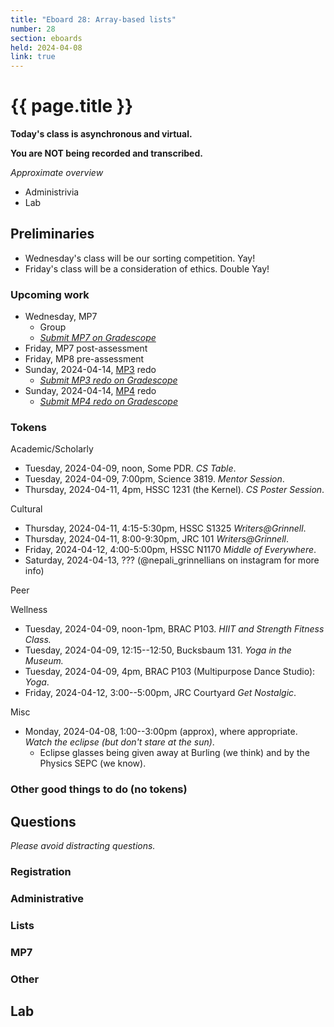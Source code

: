 ```yaml
---
title: "Eboard 28: Array-based lists"
number: 28
section: eboards
held: 2024-04-08
link: true
---
```

# {{ page.title }}

**Today's class is asynchronous and virtual.**

**You are NOT being recorded and transcribed.**

_Approximate overview_

* Administrivia 
* Lab

Preliminaries
-------------

* Wednesday's class will be our sorting competition. Yay!
* Friday's class will be a consideration of ethics. Double Yay!

### Upcoming work

* Wednesday, MP7
    * Group
    * [_Submit MP7 on Gradescope_](https://www.gradescope.com/courses/690101/assignments/4324621)
* Friday, MP7 post-assessment
* Friday, MP8 pre-assessment
* Sunday, 2024-04-14, [MP3](../mps/mp03) redo
    * [_Submit MP3 redo on Gradescope_](https://www.gradescope.com/courses/690101/assignments/4324626)
* Sunday, 2024-04-14, [MP4](../mps/mp04) redo
    * [_Submit MP4 redo on Gradescope_](https://www.gradescope.com/courses/690101/assignments/4324630)

### Tokens

Academic/Scholarly

* Tuesday, 2024-04-09, noon, Some PDR.
  _CS Table_.
* Tuesday, 2024-04-09, 7:00pm, Science 3819.
  _Mentor Session_.
* Thursday, 2024-04-11, 4pm, HSSC 1231 (the Kernel).
  _CS Poster Session_.

Cultural

* Thursday, 2024-04-11, 4:15-5:30pm, HSSC S1325
  _Writers@Grinnell_.
* Thursday, 2024-04-11, 8:00-9:30pm, JRC 101
  _Writers@Grinnell_.
* Friday, 2024-04-12, 4:00-5:00pm, HSSC N1170
  _Middle of Everywhere_.
* Saturday, 2024-04-13, ???  (@nepali_grinnellians on instagram for
  more info)

Peer

Wellness

* Tuesday, 2024-04-09, noon-1pm, BRAC P103.
  _HIIT and Strength Fitness Class._
* Tuesday, 2024-04-09, 12:15--12:50, Bucksbaum 131.
  _Yoga in the Museum._
* Tuesday, 2024-04-09, 4pm, BRAC P103 (Multipurpose Dance Studio):
  _Yoga_.
* Friday, 2024-04-12, 3:00--5:00pm, JRC Courtyard
  _Get Nostalgic_.

Misc

* Monday, 2024-04-08, 1:00--3:00pm (approx), where appropriate.
  _Watch the eclipse (but don't stare at the sun)_.
    * Eclipse glasses being given away at Burling (we think) and
      by the Physics SEPC (we know).

### Other good things to do (no tokens)

Questions
---------

_Please avoid distracting questions._

### Registration

### Administrative

### Lists

### MP7

### Other

Lab
---

